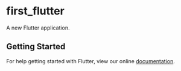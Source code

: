 # first_flutter

A new Flutter application.

## Getting Started

For help getting started with Flutter, view our online
[documentation](http://flutter.io/).
